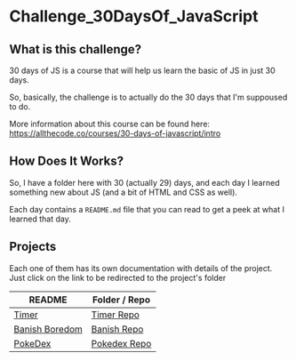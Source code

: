 # Challenge_30DaysOf_JavaScript

## What is this challenge?

30 days of JS is a course that will help us learn the basic of JS in just 30 days.

So, basically, the challenge is to actually do the 30 days that I'm suppoused to do.

More information about this course can be found here: https://allthecode.co/courses/30-days-of-javascript/intro

## How Does It Works?

So, I have a folder here with 30 (actually 29) days, and each day I learned something new about JS (and a bit of HTML and CSS as well).

Each day contains a `README.md` file that you can read to get a peek at what I learned that day.

## Projects

Each one of them has its own documentation with details of the project. Just click on the link to be redirected to the project's folder


| README | Folder / Repo |
| ------ | ------------ |
| [Timer](https://github.com/BrCOS/Challenge_30DaysOf_JavaScript/blob/main/Day%2023%20-%20Timer/README%20Day%2023.md) | [Timer Repo](https://github.com/BrCOS/Challenge_30DaysOf_JavaScript/tree/main/Day%2023%20-%20Timer) |
| [Banish Boredom](https://github.com/BrCOS/Challenge_30DaysOf_JavaScript/blob/main/Day%2024-25%20-%20Banish%20Boredom%20Part%201%2C%202/README%20Day%2024%20%26%2025.md) | [Banish Repo](https://github.com/BrCOS/Challenge_30DaysOf_JavaScript/tree/main/Day%2024-25%20-%20Banish%20Boredom%20Part%201%2C%202) |
| [PokeDex](https://github.com/BrCOS/Challenge_30DaysOf_JavaScript/blob/main/Day%2026-27-28%20-%20Making%20a%20PokeDex/README%20Day%2026-27-28.md) | [Pokedex Repo](https://github.com/BrCOS/Challenge_30DaysOf_JavaScript/tree/main/Day%2026-27-28%20-%20Making%20a%20PokeDex) |
